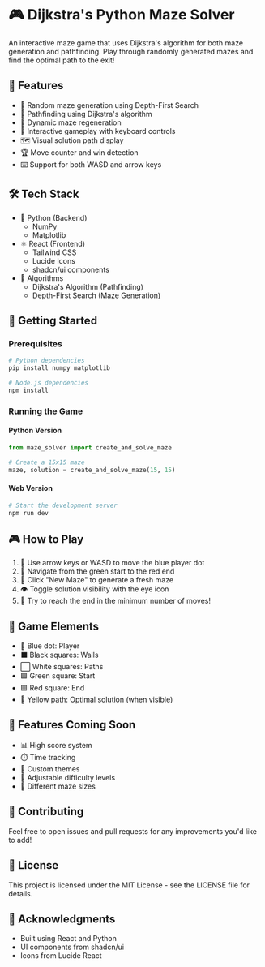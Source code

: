# 🎮 Dijkstra's Python Maze Solver

An interactive maze game that uses Dijkstra's algorithm for both maze generation and pathfinding. Play through randomly generated mazes and find the optimal path to the exit! 

## 🎯 Features

- 🔄 Random maze generation using Depth-First Search
- 🤖 Pathfinding using Dijkstra's algorithm
- 🎲 Dynamic maze regeneration
- 🎯 Interactive gameplay with keyboard controls
- 🗺️ Visual solution path display
- 🏆 Move counter and win detection
- ⌨️ Support for both WASD and arrow keys

## 🛠️ Tech Stack

- 🐍 Python (Backend)
  - NumPy
  - Matplotlib
- ⚛️ React (Frontend)
  - Tailwind CSS
  - Lucide Icons
  - shadcn/ui components
- 🧮 Algorithms
  - Dijkstra's Algorithm (Pathfinding)
  - Depth-First Search (Maze Generation)

## 🚀 Getting Started

### Prerequisites

```bash
# Python dependencies
pip install numpy matplotlib

# Node.js dependencies
npm install
```

### Running the Game

#### Python Version
```python
from maze_solver import create_and_solve_maze

# Create a 15x15 maze
maze, solution = create_and_solve_maze(15, 15)
```

#### Web Version
```bash
# Start the development server
npm run dev
```

## 🎮 How to Play

1. 🎲 Use arrow keys or WASD to move the blue player dot
2. 🏁 Navigate from the green start to the red end
3. 🔄 Click "New Maze" to generate a fresh maze
4. 👁️ Toggle solution visibility with the eye icon
5. 🎯 Try to reach the end in the minimum number of moves!

## 🎨 Game Elements

- 🔵 Blue dot: Player
- ⬛ Black squares: Walls
- ⬜ White squares: Paths
- 🟩 Green square: Start
- 🟥 Red square: End
- 💫 Yellow path: Optimal solution (when visible)

## 🌟 Features Coming Soon

- 📊 High score system
- ⏱️ Time tracking
- 🎨 Custom themes
- 🔧 Adjustable difficulty levels
- 📏 Different maze sizes

## 🤝 Contributing

Feel free to open issues and pull requests for any improvements you'd like to add!

## 📜 License

This project is licensed under the MIT License - see the LICENSE file for details.

## 🙏 Acknowledgments

- Built using React and Python
- UI components from shadcn/ui
- Icons from Lucide React